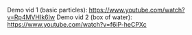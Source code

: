 Demo vid 1 (basic particles): https://www.youtube.com/watch?v=Rp4MVHIk6Iw
Demo vid 2 (box of water): https://www.youtube.com/watch?v=f6iP-heCPXc
